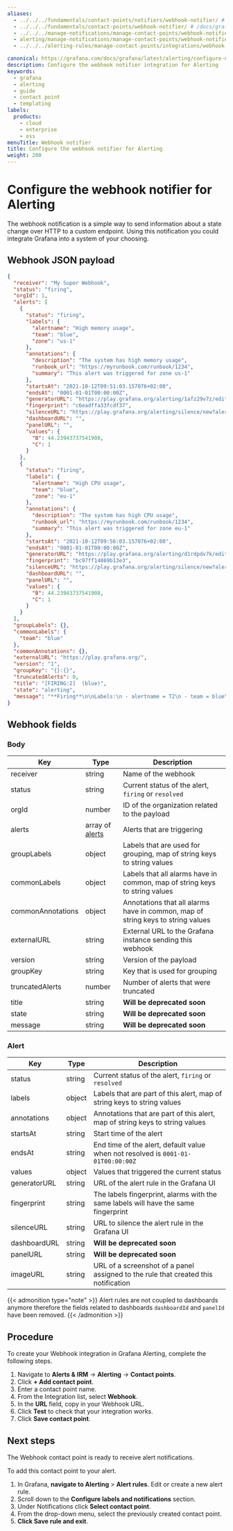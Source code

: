 ```yaml
---
aliases:
  - ../../../fundamentals/contact-points/notifiers/webhook-notifier/ # /docs/grafana/<GRAFANA_VERSION>/alerting/fundamentals/contact-points/notifiers/webhook-notifier/
  - ../../../fundamentals/contact-points/webhook-notifier/ # /docs/grafana/<GRAFANA_VERSION>/alerting/fundamentals/contact-points/webhook-notifier/
  - ../../../manage-notifications/manage-contact-points/webhook-notifier/ # /docs/grafana/<GRAFANA_VERSION>/alerting/manage-notifications/manage-contact-points/webhook-notifier/
  - alerting/manage-notifications/manage-contact-points/webhook-notifier/
  - ../../../alerting-rules/manage-contact-points/integrations/webhook-notifier/ # /docs/grafana/<GRAFANA_VERSION>/alerting/alerting-rules/manage-contact-points/integrations/webhook-notifier/

canonical: https://grafana.com/docs/grafana/latest/alerting/configure-notifications/manage-contact-points/integrations/webhook-notifier/
description: Configure the webhook notifier integration for Alerting
keywords:
  - grafana
  - alerting
  - guide
  - contact point
  - templating
labels:
  products:
    - cloud
    - enterprise
    - oss
menuTitle: Webhook notifier
title: Configure the webhook notifier for Alerting
weight: 200
---
```


# Configure the webhook notifier for Alerting

The webhook notification is a simple way to send information about a state change over HTTP to a custom endpoint. Using this notification you could integrate Grafana into a system of your choosing.

## Webhook JSON payload

```json
{
  "receiver": "My Super Webhook",
  "status": "firing",
  "orgId": 1,
  "alerts": [
    {
      "status": "firing",
      "labels": {
        "alertname": "High memory usage",
        "team": "blue",
        "zone": "us-1"
      },
      "annotations": {
        "description": "The system has high memory usage",
        "runbook_url": "https://myrunbook.com/runbook/1234",
        "summary": "This alert was triggered for zone us-1"
      },
      "startsAt": "2021-10-12T09:51:03.157076+02:00",
      "endsAt": "0001-01-01T00:00:00Z",
      "generatorURL": "https://play.grafana.org/alerting/1afz29v7z/edit",
      "fingerprint": "c6eadffa33fcdf37",
      "silenceURL": "https://play.grafana.org/alerting/silence/new?alertmanager=grafana&matchers=alertname%3DT2%2Cteam%3Dblue%2Czone%3Dus-1",
      "dashboardURL": "",
      "panelURL": "",
      "values": {
        "B": 44.23943737541908,
        "C": 1
      }
    },
    {
      "status": "firing",
      "labels": {
        "alertname": "High CPU usage",
        "team": "blue",
        "zone": "eu-1"
      },
      "annotations": {
        "description": "The system has high CPU usage",
        "runbook_url": "https://myrunbook.com/runbook/1234",
        "summary": "This alert was triggered for zone eu-1"
      },
      "startsAt": "2021-10-12T09:56:03.157076+02:00",
      "endsAt": "0001-01-01T00:00:00Z",
      "generatorURL": "https://play.grafana.org/alerting/d1rdpdv7k/edit",
      "fingerprint": "bc97ff14869b13e3",
      "silenceURL": "https://play.grafana.org/alerting/silence/new?alertmanager=grafana&matchers=alertname%3DT1%2Cteam%3Dblue%2Czone%3Deu-1",
      "dashboardURL": "",
      "panelURL": "",
      "values": {
        "B": 44.23943737541908,
        "C": 1
      }
    }
  ],
  "groupLabels": {},
  "commonLabels": {
    "team": "blue"
  },
  "commonAnnotations": {},
  "externalURL": "https://play.grafana.org/",
  "version": "1",
  "groupKey": "{}:{}",
  "truncatedAlerts": 0,
  "title": "[FIRING:2]  (blue)",
  "state": "alerting",
  "message": "**Firing**\n\nLabels:\n - alertname = T2\n - team = blue\n - zone = us-1\nAnnotations:\n - description = This is the alert rule checking the second system\n - runbook_url = https://myrunbook.com\n - summary = This is my summary\nSource: https://play.grafana.org/alerting/1afz29v7z/edit\nSilence: https://play.grafana.org/alerting/silence/new?alertmanager=grafana&matchers=alertname%3DT2%2Cteam%3Dblue%2Czone%3Dus-1\n\nLabels:\n - alertname = T1\n - team = blue\n - zone = eu-1\nAnnotations:\nSource: https://play.grafana.org/alerting/d1rdpdv7k/edit\nSilence: https://play.grafana.org/alerting/silence/new?alertmanager=grafana&matchers=alertname%3DT1%2Cteam%3Dblue%2Czone%3Deu-1\n"
}
```

## Webhook fields

### Body

| Key               | Type                      | Description                                                                     |
| ----------------- | ------------------------- | ------------------------------------------------------------------------------- |
| receiver          | string                    | Name of the webhook                                                             |
| status            | string                    | Current status of the alert, `firing` or `resolved`                             |
| orgId             | number                    | ID of the organization related to the payload                                   |
| alerts            | array of [alerts](#alert) | Alerts that are triggering                                                      |
| groupLabels       | object                    | Labels that are used for grouping, map of string keys to string values          |
| commonLabels      | object                    | Labels that all alarms have in common, map of string keys to string values      |
| commonAnnotations | object                    | Annotations that all alarms have in common, map of string keys to string values |
| externalURL       | string                    | External URL to the Grafana instance sending this webhook                       |
| version           | string                    | Version of the payload                                                          |
| groupKey          | string                    | Key that is used for grouping                                                   |
| truncatedAlerts   | number                    | Number of alerts that were truncated                                            |
| title             | string                    | **Will be deprecated soon**                                                     |
| state             | string                    | **Will be deprecated soon**                                                     |
| message           | string                    | **Will be deprecated soon**                                                     |

### Alert

| Key          | Type   | Description                                                                        |
| ------------ | ------ | ---------------------------------------------------------------------------------- |
| status       | string | Current status of the alert, `firing` or `resolved`                                |
| labels       | object | Labels that are part of this alert, map of string keys to string values            |
| annotations  | object | Annotations that are part of this alert, map of string keys to string values       |
| startsAt     | string | Start time of the alert                                                            |
| endsAt       | string | End time of the alert, default value when not resolved is `0001-01-01T00:00:00Z`   |
| values       | object | Values that triggered the current status                                           |
| generatorURL | string | URL of the alert rule in the Grafana UI                                            |
| fingerprint  | string | The labels fingerprint, alarms with the same labels will have the same fingerprint |
| silenceURL   | string | URL to silence the alert rule in the Grafana UI                                    |
| dashboardURL | string | **Will be deprecated soon**                                                        |
| panelURL     | string | **Will be deprecated soon**                                                        |
| imageURL     | string | URL of a screenshot of a panel assigned to the rule that created this notification |

{{< admonition type="note" >}}
Alert rules are not coupled to dashboards anymore therefore the fields related to dashboards `dashboardId` and `panelId` have been removed.
{{< /admonition >}}

## Procedure

To create your Webhook integration in Grafana Alerting, complete the following steps.

1. Navigate to **Alerts & IRM** -> **Alerting** -> **Contact points**.
1. Click **+ Add contact point**.
1. Enter a contact point name.
1. From the Integration list, select **Webhook**.
1. In the **URL** field, copy in your Webhook URL.
1. Click **Test** to check that your integration works.
1. Click **Save contact point**.

## Next steps

The Webhook contact point is ready to receive alert notifications.

To add this contact point to your alert.

1. In Grafana, **navigate to Alerting** > **Alert rules**. Edit or create a new alert rule.
1. Scroll down to the **Configure labels and notifications** section.
1. Under Notifications click **Select contact point**.
1. From the drop-down menu, select the previously created contact point.
1. **Click Save rule and exit**.
